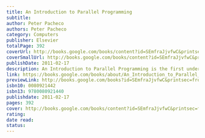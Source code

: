 ```yaml
---
title: An Introduction to Parallel Programming
subtitle: 
author: Peter Pacheco
authors: Peter Pacheco
category: Computers
publisher: Elsevier
totalPage: 392
coverUrl: http://books.google.com/books/content?id=SEmfraJjvfwC&printsec=frontcover&img=1&zoom=1&edge=curl&source=gbs_api
coverSmallUrl: http://books.google.com/books/content?id=SEmfraJjvfwC&printsec=frontcover&img=1&zoom=5&edge=curl&source=gbs_api
publishDate: 2011-02-17
description: An Introduction to Parallel Programming is the first undergraduate text to directly address compiling and running parallel programs on the new multi-core and cluster architecture. It explains how to design, debug, and evaluate the performance of distributed and shared-memory programs. The author Peter Pacheco uses a tutorial approach to show students how to develop effective parallel programs with MPI, Pthreads, and OpenMP, starting with small programming examples and building progressively to more challenging ones. The text is written for students in undergraduate parallel programming or parallel computing courses designed for the computer science major or as a service course to other departments; professionals with no background in parallel computing. Takes a tutorial approach, starting with small programming examples and building progressively to more challenging examples Focuses on designing, debugging and evaluating the performance of distributed and shared-memory programs Explains how to develop parallel programs using MPI, Pthreads, and OpenMP programming models
link: https://books.google.com/books/about/An_Introduction_to_Parallel_Programming.html?hl=&id=SEmfraJjvfwC
previewLink: http://books.google.com/books?id=SEmfraJjvfwC&printsec=frontcover&dq=parallel+programming&hl=&as_pt=BOOKS&cd=1&source=gbs_api
isbn10: 0080921442
isbn13: 9780080921440
publishdate: 2011-02-17
pages: 392
cover: http://books.google.com/books/content?id=SEmfraJjvfwC&printsec=frontcover&img=1&zoom=1&edge=curl&source=gbs_api
rating: 
date read: 
status:
---
```

